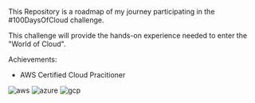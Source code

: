 This Repository is a roadmap of my journey participating in the #100DaysOfCloud challenge.

This challenge will provide the hands-on experience needed to enter the "World of Cloud".

Achievements:

- AWS Certified Cloud Pracitioner




![aws](https://user-images.githubusercontent.com/91057035/162458862-074be42b-bac1-457c-91e9-498ceb8c245d.png)     ![azure](https://user-images.githubusercontent.com/91057035/162459270-cc92a8ec-d066-4d43-aef2-7291e39aed24.png)       ![gcp](https://user-images.githubusercontent.com/91057035/162459843-027ede06-81f0-40ff-860a-56764090ce49.png)
